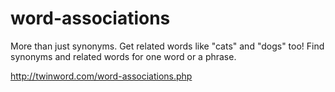 # word-associations
More than just synonyms. Get related words like "cats" and "dogs" too! Find synonyms and related words for one word or a phrase.

http://twinword.com/word-associations.php
